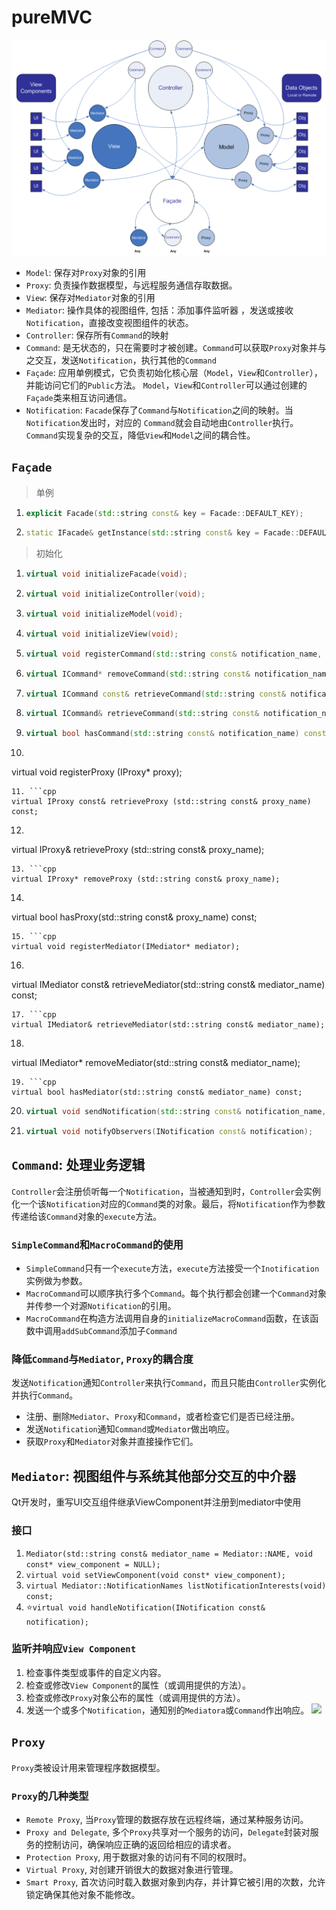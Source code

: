 # pureMVC

![alt text](../../image/pureMVCFramework.png)

* `Model`: 保存对`Proxy`对象的引用   
* `Proxy`: 负责操作数据模型，与远程服务通信存取数据。
* `View`: 保存对`Mediator`对象的引用
* `Mediator`: 操作具体的视图组件, 包括：添加事件监听器 ，发送或接收`Notification`，直接改变视图组件的状态。
* `Controller`: 保存所有`Command`的映射
* `Command`: 是无状态的，只在需要时才被创建。`Command`可以获取`Proxy`对象并与之交互，发送`Notification`，执行其他的`Command`
* `Façade`: 应用单例模式，它负责初始化核心层（`Model`，`View`和`Controller`），并能访问它们的`Public`方法。 `Model`，`View`和`Controller`可以通过创建的`Façade`类来相互访问通信。
* `Notification`: `Facade`保存了`Command`与`Notification`之间的映射。当`Notification`发出时，对应的 `Command`就会自动地由`Controller`执行。`Command`实现复杂的交互，降低`View`和`Model`之间的耦合性。

## `Façade`

> 单例

1. ```cpp
   explicit Facade(std::string const& key = Facade::DEFAULT_KEY);
   ```
2. ```cpp
   static IFacade& getInstance(std::string const& key = Facade::DEFAULT_KEY);
   ```

> 初始化

1. ```cpp 
   virtual void initializeFacade(void);
   ```
2. ```cpp 
   virtual void initializeController(void);
   ```

3. ```cpp 
   virtual void initializeModel(void);
   ```
4. ```cpp 
   virtual void initializeView(void);
   ```
5. ```cpp 
   virtual void registerCommand(std::string const& notification_name, ICommand* command);
   ```
6. ```cpp 
   virtual ICommand* removeCommand(std::string const& notification_name);
   ```
7. ```cpp 
   virtual ICommand const& retrieveCommand(std::string const& notification_name) const;
   ```
8. ```cpp 
   virtual ICommand& retrieveCommand(std::string const& notification_name);
   ```
9. ```cpp 
   virtual bool hasCommand(std::string const& notification_name) const;
   ```
10. ```cpp
   virtual void registerProxy (IProxy* proxy);
   ```
11. ```cpp
   virtual IProxy const& retrieveProxy (std::string const& proxy_name) const;
   ```
12. ```cpp
   virtual IProxy& retrieveProxy (std::string const& proxy_name);
   ```
13. ```cpp
   virtual IProxy* removeProxy (std::string const& proxy_name);
   ```
14. ```cpp
   virtual bool hasProxy(std::string const& proxy_name) const;
   ```
15. ```cpp
   virtual void registerMediator(IMediator* mediator);
   ```
16. ```cpp
   virtual IMediator const& retrieveMediator(std::string const& mediator_name) const;
   ```
17. ```cpp
   virtual IMediator& retrieveMediator(std::string const& mediator_name);
   ```
18. ```cpp
   virtual IMediator* removeMediator(std::string const& mediator_name);
   ```
19. ```cpp
   virtual bool hasMediator(std::string const& mediator_name) const;
   ```
20. ```cpp
    virtual void sendNotification(std::string const& notification_name, void const* body = NULL, std::string const& type = "");
    ```
21. ```cpp 
    virtual void notifyObservers(INotification const& notification);
    ```

## `Command`: 处理业务逻辑

`Controller`会注册侦听每一个`Notification`，当被通知到时，`Controller`会实例化一个该`Notification`对应的`Command`类的对象。最后，将`Notification`作为参数传递给该`Command`对象的`execute`方法。

### `SimpleCommand`和`MacroCommand`的使用

* `SimpleCommand`只有一个`execute`方法，`execute`方法接受一个`Inotification`实例做为参数。
* `MacroCommand`可以顺序执行多个`Command`。每个执行都会创建一个`Command`对象并传参一个对源`Notification`的引用。
* `MacroCommand`在构造方法调用自身的`initializeMacroCommand`函数，在该函数中调用`addSubCommand`添加子`Command`

### 降低`Command`与`Mediator`, `Proxy`的耦合度

发送`Notification`通知`Controller`来执行`Command`，而且只能由`Controller`实例化并执行`Command`。

* 注册、删除`Mediator`、`Proxy`和`Command`，或者检查它们是否已经注册。
* 发送`Notification`通知`Command`或`Mediator`做出响应。
* 获取`Proxy`和`Mediator`对象并直接操作它们。

## `Mediator`: 视图组件与系统其他部分交互的中介器

Qt开发时，重写UI交互组件继承ViewComponent并注册到mediator中使用

### 接口

1. `Mediator(std::string const& mediator_name = Mediator::NAME, void const* view_component = NULL);`
2. `virtual void setViewComponent(void const* view_component);`
3. `virtual Mediator::NotificationNames listNotificationInterests(void) const;`
4. ⭐`virtual void handleNotification(INotification const& notification);`

### 监听并响应`View Component`

1. 检查事件类型或事件的自定义内容。
2. 检查或修改`View Component`的属性（或调用提供的方法）。
3. 检查或修改`Proxy`对象公布的属性（或调用提供的方法）。
4. 发送一个或多个`Notification`，通知别的`Mediatora`或`Command`作出响应。
![](../../image/pureMVC-mediator经验.png)

## `Proxy `

`Proxy`类被设计用来管理程序数据模型。

### `Proxy`的几种类型

* `Remote Proxy`, 当`Proxy`管理的数据存放在远程终端，通过某种服务访问。
* `Proxy and Delegate`, 多个`Proxy`共享对一个服务的访问，`Delegate`封装对服务的控制访问，确保响应正确的返回给相应的请求者。
* `Protection Proxy`, 用于数据对象的访问有不同的权限时。
* `Virtual Proxy`, 对创建开销很大的数据对象进行管理。
* `Smart Proxy`, 首次访问时载入数据对象到内存，并计算它被引用的次数，允许锁定确保其他对象不能修改。

